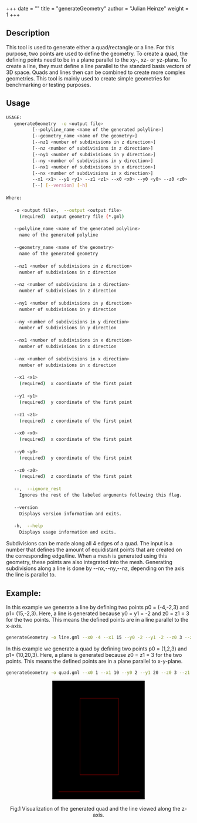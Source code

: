 +++
date = ""
title = "generateGeometry"
author = "Julian Heinze"
weight = 1
+++

## Description
This tool is used to generate either a quad/rectangle or a line. 
For this purpose, two points are used to define the geometry.
To create a quad, the defining points need to be in a plane parallel to the xy-, xz- or yz-plane. 
To create a line, they must define a line parallel to the standard basis vectors of 3D space. 
Quads and lines then can be combined to create more complex geometries.
This tool is mainly used to create simple geometries for benchmarking or testing purposes. 
## Usage
```bash
USAGE: 
   generateGeometry  -o <output file> 
          [--polyline_name <name of the generated polyline>]
          [--geometry_name <name of the geometry>] 
          [--nz1 <number of subdivisions in z direction>] 
          [--nz <number of subdivisions in z direction>] 
          [--ny1 <number of subdivisions in y direction>] 
          [--ny <number of subdivisions in y direction>] 
          [--nx1 <number of subdivisions in x direction>] 
          [--nx <number of subdivisions in x direction>] 
          --x1 <x1> --y1 <y1> --z1 <z1> --x0 <x0> --y0 <y0> --z0 <z0> 
          [--] [--version] [-h]

Where: 

   -o <output file>,  --output <output file>
     (required)  output geometry file (*.gml)

   --polyline_name <name of the generated polyline>
     name of the generated polyline

   --geometry_name <name of the geometry>
     name of the generated geometry

   --nz1 <number of subdivisions in z direction>
     number of subdivisions in z direction

   --nz <number of subdivisions in z direction>
     number of subdivisions in z direction

   --ny1 <number of subdivisions in y direction>
     number of subdivisions in y direction

   --ny <number of subdivisions in y direction>
     number of subdivisions in y direction

   --nx1 <number of subdivisions in x direction>
     number of subdivisions in x direction

   --nx <number of subdivisions in x direction>
     number of subdivisions in x direction

   --x1 <x1>
     (required)  x coordinate of the first point

   --y1 <y1>
     (required)  y coordinate of the first point

   --z1 <z1>
     (required)  z coordinate of the first point

   --x0 <x0>
     (required)  x coordinate of the first point

   --y0 <y0>
     (required)  y coordinate of the first point

   --z0 <z0>
     (required)  z coordinate of the first point

   --,  --ignore_rest
     Ignores the rest of the labeled arguments following this flag.

   --version
     Displays version information and exits.

   -h,  --help
     Displays usage information and exits.
```
Subdivisions can be made along all 4 edges of a quad. 
The input is a number that defines the amount of equidistant points that are created on the corresponding edge/line. 
When a mesh is generated using this geometry, these points are also integrated into the mesh.
Generating subdivisions along a line is done by --nx,--ny,--nz, depending on the axis the line is parallel to. 

## Example:
In this example we generate a line by defining two points p0 = (-4,-2,3) and p1= (15,-2,3). 
Here, a line is generated because y0 = y1 = -2 and z0 = z1 = 3 for the two points. 
This means the defined points are in a line parallel to the x-axis. 
 ```bash
 generateGeometry -o line.gml --x0 -4 --x1 15 --y0 -2 --y1 -2 --z0 3 --z1 3
 ```
In this example we generate a quad by defining two points p0 = (1,2,3) and p1= (10,20,3).
Here, a plane is generated because z0 = z1 = 3 for the two points.
This means the defined points are in a plane parallel to x-y-plane.
 ```bash
 generateGeometry -o quad.gml --x0 1 --x1 10 --y0 2 --y1 20 --z0 3 --z1 3
 ```

<p align='center'>
 <img src = quad-line.png width = "50%" height = "50%">
</p>
<p align = "center">
Fig.1 Visualization of the generated quad and the line viewed along the z-axis.
 </p>

